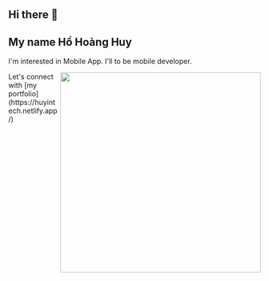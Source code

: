 ## Hi there 👋
## My name Hồ Hoàng Huy
I'm interested in Mobile App. I'll to be mobile developer.

<img align="right" width="400" src="img_mobile_dev.gif">
Let's connect with [my portfolio](https://huyintech.netlify.app/)

<!--
**hohoanghuy13/hohoanghuy13** is a ✨ _special_ ✨ repository because its `README.md` (this file) appears on your GitHub profile.

Here are some ideas to get you started:

- 🔭 I’m currently working on ...
- 🌱 I’m currently learning ...
- 👯 I’m looking to collaborate on ...
- 🤔 I’m looking for help with ...
- 💬 Ask me about ...
- 📫 How to reach me: ...
- 😄 Pronouns: ...
- ⚡ Fun fact: ...
-->

